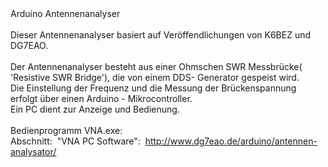 <!DOCTYPE html PUBLIC "-//W3C//DTD HTML 4.01 Transitional//EN">
<html><head><meta content="text/html; charset=ISO-8859-1" http-equiv="content-type"><title></title></head><body>Arduino Antennenanalyser<br><br>Dieser Antennenanalyser basiert auf Ver&ouml;ffendlichungen von K6BEZ und DG7EAO.<br><br>Der
Antennenanalyser besteht aus einer Ohmschen SWR Messbr&uuml;cke(
'Resistive SWR Bridge'), die von einem DDS- Generator gespeist wird. <br>Die Einstellung der Frequenz und die Messung der Br&uuml;ckenspannung erfolgt &uuml;ber einen Arduino - Mikrocontroller. <br>Ein PC dient zur Anzeige und Bedienung.<br><br>Bedienprogramm VNA.exe: <br>Abschnitt:&nbsp; "VNA PC Software":&nbsp; <a href="http://www.dg7eao.de/arduino/antennen-analysator/">http://www.dg7eao.de/arduino/antennen-analysator/</a></body></html>
